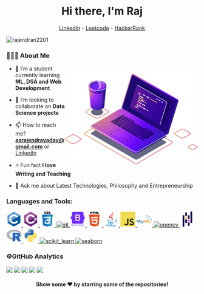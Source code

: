 <h1 align="center">Hi there, I'm Raj</h1>
<!--- Adding Header Elements -->
<p align="center">
  <a href="https://www.linkedin.com/in/rajendran-s-02b222270/">LinkedIn</a> - 
  <a href="https://www.leetcode.com/rajendran2201" target="blank">Leetcode</a> -
  <a href="https://www.hackerrank.com/profile/asrajendrayadav" target="blank">HackerRank</a>


<p align="left"> <img src="https://komarev.com/ghpvc/?username=rajendran2201&label=Profile%20views&color=0e75b6&style=flat" alt="rajendran2201" /> </p>
<h3>👨🏻‍💻 About Me</h3><img src="https://github.com/Rajendran2201/Rajendran2201/blob/main/Assets/illustration.png" min-width="300px" max-width="300px" width="350px" align="right"> 

- 🌱 I’m a student currently learning **ML, DSA and Web Development**

- 👯 I’m looking to collaborate on **Data Science projects**

- 📫 How to reach me? **asrajendrayadav@gmail.com** or <a href="https://www.linkedin.com/in/rajendran-s-02b222270/">LinkedIn</a>

- ⚡ Fun fact **I love Writing and Teaching**
  
- 💬 Ask me about Latest Technologies, Philosophy and Entrepreneurship


<h3 align="left">Languages and Tools:</h3>
<p align="left"> <a href="https://www.cprogramming.com/" target="_blank" rel="noreferrer"> <img src="https://raw.githubusercontent.com/devicons/devicon/master/icons/c/c-original.svg" alt="c" width="40" height="40"/> </a> <a href="https://www.w3schools.com/cs/" target="_blank" rel="noreferrer"> <img src="https://raw.githubusercontent.com/devicons/devicon/master/icons/csharp/csharp-original.svg" alt="csharp" width="40" height="40"/> </a> <a href="https://www.w3schools.com/css/" target="_blank" rel="noreferrer"> <img src="https://raw.githubusercontent.com/devicons/devicon/master/icons/css3/css3-original-wordmark.svg" alt="css3" width="40" height="40"/> </a> <a href="https://git-scm.com/" target="_blank" rel="noreferrer"> <img src="https://www.vectorlogo.zone/logos/git-scm/git-scm-icon.svg" alt="git" width="40" height="40"/> </a> <a href="https://getbootstrap.com" target="_blank" rel="noreferrer"> <img src="https://raw.githubusercontent.com/devicons/devicon/master/icons/bootstrap/bootstrap-plain-wordmark.svg" alt="bootstrap" width="40" height="40"/> </a> <a href="https://www.w3.org/html/" target="_blank" rel="noreferrer"> <img src="https://raw.githubusercontent.com/devicons/devicon/master/icons/html5/html5-original-wordmark.svg" alt="html5" width="40" height="40"/> </a> <a href="https://www.java.com" target="_blank" rel="noreferrer"> <img src="https://raw.githubusercontent.com/devicons/devicon/master/icons/java/java-original.svg" alt="java" width="40" height="40"/> </a> <a href="https://developer.mozilla.org/en-US/docs/Web/JavaScript" target="_blank" rel="noreferrer"> <img src="https://raw.githubusercontent.com/devicons/devicon/master/icons/javascript/javascript-original.svg" alt="javascript" width="40" height="40"/> </a> <a href="https://www.mysql.com/" target="_blank" rel="noreferrer"> <img src="https://raw.githubusercontent.com/devicons/devicon/master/icons/mysql/mysql-original-wordmark.svg" alt="mysql" width="40" height="40"/> </a> <a href="https://opencv.org/" target="_blank" rel="noreferrer"> <img src="https://www.vectorlogo.zone/logos/opencv/opencv-icon.svg" alt="opencv" width="40" height="40"/> </a> <a href="https://pandas.pydata.org/" target="_blank" rel="noreferrer"> <img src="https://raw.githubusercontent.com/devicons/devicon/2ae2a900d2f041da66e950e4d48052658d850630/icons/pandas/pandas-original.svg" alt="pandas" width="40" height="40"/> </a> 
<a href="https://www.r-project.org/" target="_blank" rel="noreferrer"><img src="https://raw.githubusercontent.com/devicons/devicon/master/icons/r/r-original.svg" alt="R" width="40" height="40"/> </a>
<a href="https://www.python.org" target="_blank" rel="noreferrer"> <img src="https://raw.githubusercontent.com/devicons/devicon/master/icons/python/python-original.svg" alt="python" width="40" height="40"/> </a> <a href="https://scikit-learn.org/" target="_blank" rel="noreferrer"> <img src="https://upload.wikimedia.org/wikipedia/commons/0/05/Scikit_learn_logo_small.svg" alt="scikit_learn" width="40" height="40"/> </a> <a href="https://seaborn.pydata.org/" target="_blank" rel="noreferrer"> <img src="https://seaborn.pydata.org/_images/logo-mark-lightbg.svg" alt="seaborn" width="40" height="40"/> </a> 

  </a>
</p>

<!--- 2nd Section on GitHub Analytics -->


<h3 align="left"><b>⚙️GitHub Analytics</b></h3>
<a href="https://github.com/Rajendran2201">

[![](https://raw.githubusercontent.com/Rajendran2201/GitHub-summary-cards/master/profile-summary-card-output/aura/0-profile-details.svg)](https://github.com/vn7n24fzkq/github-profile-summary-cards)
[![](https://raw.githubusercontent.com/Rajendran2201/GitHub-summary-cards/master/profile-summary-card-output/aura/1-repos-per-language.svg)](https://github.com/vn7n24fzkq/github-profile-summary-cards) [![](https://raw.githubusercontent.com/Rajendran2201/GitHub-summary-cards/master/profile-summary-card-output/aura/2-most-commit-language.svg)](https://github.com/vn7n24fzkq/github-profile-summary-cards)
[![](https://raw.githubusercontent.com/Rajendran2201/GitHub-summary-cards/master/profile-summary-card-output/aura/3-stats.svg)](https://github.com/vn7n24fzkq/github-profile-summary-cards) [![](https://raw.githubusercontent.com/Rajendran2201/GitHub-summary-cards/master/profile-summary-card-output/aura/4-productive-time.svg)](https://github.com/vn7n24fzkq/github-profile-summary-cards)

 


<div align="center">


#### Show some ❤️ by starring some of the repositories!
</div>

     
